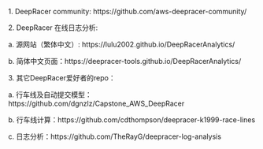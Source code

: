 <p> 1. DeepRacer community: https://github.com/aws-deepracer-community/ </p> 
<p> 2. DeepRacer 在线日志分析: </p> 
<p>    a. 源网站（繁体中文）: https://lulu2002.github.io/DeepRacerAnalytics/</p> 
<p>    b. 简体中文页面：https://deepracer-tools.github.io/DeepRacerAnalytics/</p> 
<p> 3. 其它DeepRacer爱好者的repo：</p> 
<p>    a. 行车线及自动提交模型：https://github.com/dgnzlz/Capstone_AWS_DeepRacer</p> 
<p>    b. 行车线计算：https://github.com/cdthompson/deepracer-k1999-race-lines</p> 
<p>    c. 日志分析：https://github.com/TheRayG/deepracer-log-analysis</p> 
